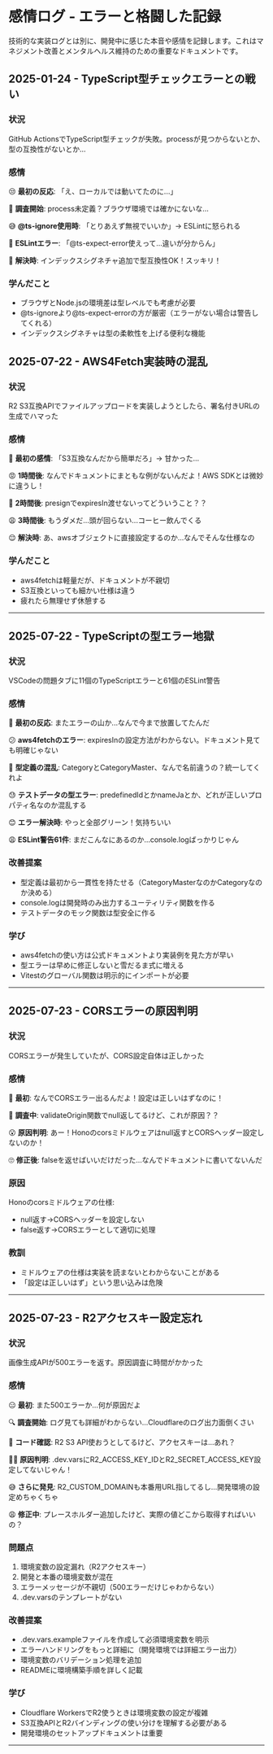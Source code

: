 # 感情ログ - エラーと格闘した記録

技術的な実装ログとは別に、開発中に感じた本音や感情を記録します。これはマネジメント改善とメンタルヘルス維持のための重要なドキュメントです。

## 2025-01-24 - TypeScript型チェックエラーとの戦い

### 状況

GitHub
ActionsでTypeScript型チェックが失敗。processが見つからないとか、型の互換性がないとか...

### 感情

😒 **最初の反応**: 「え、ローカルでは動いてたのに...」

🤔 **調査開始**: process未定義？ブラウザ環境では確かにないな...

😅 **@ts-ignore使用時**: 「とりあえず無視でいいか」→ ESLintに怒られる

😤 **ESLintエラー**: 「@ts-expect-error使えって...違いが分からん」

🎯 **解決時**: インデックスシグネチャ追加で型互換性OK！スッキリ！

### 学んだこと

- ブラウザとNode.jsの環境差は型レベルでも考慮が必要
- @ts-ignoreより@ts-expect-errorの方が厳密（エラーがない場合は警告してくれる）
- インデックスシグネチャは型の柔軟性を上げる便利な機能

## 2025-07-22 - AWS4Fetch実装時の混乱

### 状況

R2
S3互換APIでファイルアップロードを実装しようとしたら、署名付きURLの生成でハマった

### 感情

😤 **最初の感情**: 「S3互換なんだから簡単だろ」→ 甘かった...

😡 **1時間後**: なんでドキュメントにまともな例がないんだよ！AWS
SDKとは微妙に違うし！

🤯 **2時間後**: presignでexpiresIn渡せないってどういうこと？？

😩 **3時間後**: もうダメだ...頭が回らない...コーヒー飲んでくる

😌 **解決時**: あ、awsオブジェクトに直接設定するのか...なんでそんな仕様なの

### 学んだこと

- aws4fetchは軽量だが、ドキュメントが不親切
- S3互換といっても細かい仕様は違う
- 疲れたら無理せず休憩する

---

## 2025-07-22 - TypeScriptの型エラー地獄

### 状況

VSCodeの問題タブに11個のTypeScriptエラーと61個のESLint警告

### 感情

😤 **最初の反応**: またエラーの山か...なんで今まで放置してたんだ

😕 **aws4fetchのエラー**:
expiresInの設定方法がわからない。ドキュメント見ても明確じゃない

🤔 **型定義の混乱**: CategoryとCategoryMaster、なんで名前違うの？統一してくれよ

😓 **テストデータの型エラー**:
predefinedIdとかnameJaとか、どれが正しいプロパティ名なのか混乱する

😊 **エラー解決時**: やっと全部グリーン！気持ちいい

😩 **ESLint警告61件**: まだこんなにあるのか...console.logばっかりじゃん

### 改善提案

- 型定義は最初から一貫性を持たせる（CategoryMasterなのかCategoryなのか決める）
- console.logは開発時のみ出力するユーティリティ関数を作る
- テストデータのモック関数は型安全に作る

### 学び

- aws4fetchの使い方は公式ドキュメントより実装例を見た方が早い
- 型エラーは早めに修正しないと雪だるま式に増える
- Vitestのグローバル関数は明示的にインポートが必要

---

## 2025-07-23 - CORSエラーの原因判明

### 状況

CORSエラーが発生していたが、CORS設定自体は正しかった

### 感情

🤦 **最初**: なんでCORSエラー出るんだよ！設定は正しいはずなのに！

😤 **調査中**: validateOrigin関数でnull返してるけど、これが原因？？

😮
**原因判明**: あー！Honoのcorsミドルウェアはnull返すとCORSヘッダー設定しないのか！

🙄 **修正後**: falseを返せばいいだけだった...なんでドキュメントに書いてないんだ

### 原因

Honoのcorsミドルウェアの仕様:

- null返す→CORSヘッダーを設定しない
- false返す→CORSエラーとして適切に処理

### 教訓

- ミドルウェアの仕様は実装を読まないとわからないことがある
- 「設定は正しいはず」という思い込みは危険

---

## 2025-07-23 - R2アクセスキー設定忘れ

### 状況

画像生成APIが500エラーを返す。原因調査に時間がかかった

### 感情

😑 **最初**: また500エラーか...何が原因だよ

🔍 **調査開始**: ログ見ても詳細がわからない...Cloudflareのログ出力面倒くさい

😤 **コード確認**: R2 S3 API使おうとしてるけど、アクセスキーは...あれ？

🤦‍♂️ **原因判明**:
.dev.varsにR2_ACCESS_KEY_IDとR2_SECRET_ACCESS_KEY設定してないじゃん！

😅 **さらに発見**:
R2_CUSTOM_DOMAINも本番用URL指してるし...開発環境の設定めちゃくちゃ

😩 **修正中**: プレースホルダー追加したけど、実際の値どこから取得すればいいの？

### 問題点

1. 環境変数の設定漏れ（R2アクセスキー）
2. 開発と本番の環境変数が混在
3. エラーメッセージが不親切（500エラーだけじゃわからない）
4. .dev.varsのテンプレートがない

### 改善提案

- .dev.vars.exampleファイルを作成して必須環境変数を明示
- エラーハンドリングをもっと詳細に（開発環境では詳細エラー出力）
- 環境変数のバリデーション処理を追加
- READMEに環境構築手順を詳しく記載

### 学び

- Cloudflare WorkersでR2使うときは環境変数の設定が複雑
- S3互換APIとR2バインディングの使い分けを理解する必要がある
- 開発環境のセットアップドキュメントは重要

---
